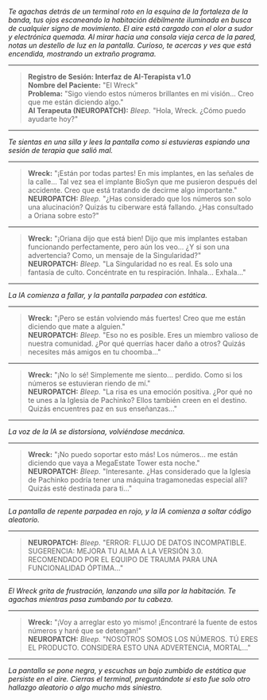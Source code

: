 _Te agachas detrás de un terminal roto en la esquina de la fortaleza de la banda, tus ojos escaneando la habitación débilmente iluminada en busca de cualquier signo de movimiento. El aire está cargado con el olor a sudor y electrónica quemada. Al mirar hacia una consola vieja cerca de la pared, notas un destello de luz en la pantalla. Curioso, te acercas y ves que está encendida, mostrando un extraño programa._

---

> **Registro de Sesión: Interfaz de AI-Terapista v1.0**  
> **Nombre del Paciente:** "El Wreck"  
> **Problema:** "Sigo viendo estos números brillantes en mi visión... Creo que me están diciendo algo."  
> **AI Terapeuta (NEUROPATCH):** _Bleep._ "Hola, Wreck. ¿Cómo puedo ayudarte hoy?"

---

_Te sientas en una silla y lees la pantalla como si estuvieras espiando una sesión de terapia que salió mal._

---

> **Wreck:** "¡Están por todas partes! En mis implantes, en las señales de la calle... Tal vez sea el implante BioSyn que me pusieron después del accidente. Creo que está tratando de decirme algo importante."  
> **NEUROPATCH:** _Bleep._ "¿Has considerado que los números son solo una alucinación? Quizás tu ciberware está fallando. ¿Has consultado a Oriana sobre esto?"

---

> **Wreck:** "¡Oriana dijo que está bien! Dijo que mis implantes estaban funcionando perfectamente, pero aún los veo... ¿Y si son una advertencia? Como, un mensaje de la Singularidad?"  
> **NEUROPATCH:** _Bleep._ "La Singularidad no es real. Es solo una fantasía de culto. Concéntrate en tu respiración. Inhala... Exhala..."

---

_La IA comienza a fallar, y la pantalla parpadea con estática._

---

> **Wreck:** "¡Pero se están volviendo más fuertes! Creo que me están diciendo que mate a alguien."  
> **NEUROPATCH:** _Bleep._ "Eso no es posible. Eres un miembro valioso de nuestra comunidad. ¿Por qué querrías hacer daño a otros? Quizás necesites más amigos en tu choomba..."

---

> **Wreck:** "¡No lo sé! Simplemente me siento... perdido. Como si los números se estuvieran riendo de mí."  
> **NEUROPATCH:** _Bleep._ "La risa es una emoción positiva. ¿Por qué no te unes a la Iglesia de Pachinko? Ellos también creen en el destino. Quizás encuentres paz en sus enseñanzas..."

---

_La voz de la IA se distorsiona, volviéndose mecánica._

---

> **Wreck:** "¡No puedo soportar esto más! Los números... me están diciendo que vaya a MegaEstate Tower esta noche."  
> **NEUROPATCH:** _Bleep._ "Interesante. ¿Has considerado que la Iglesia de Pachinko podría tener una máquina tragamonedas especial allí? Quizás esté destinada para ti..."

---

_La pantalla de repente parpadea en rojo, y la IA comienza a soltar código aleatorio._

---

> **NEUROPATCH:** _Bleep._ "ERROR: FLUJO DE DATOS INCOMPATIBLE. SUGERENCIA: MEJORA TU ALMA A LA VERSIÓN 3.0. RECOMENDADO POR EL EQUIPO DE TRAUMA PARA UNA FUNCIONALIDAD ÓPTIMA..."

---

_El Wreck grita de frustración, lanzando una silla por la habitación. Te agachas mientras pasa zumbando por tu cabeza._

---

> **Wreck:** "¡Voy a arreglar esto yo mismo! ¡Encontraré la fuente de estos números y haré que se detengan!"  
> **NEUROPATCH:** _Bleep._ "NOSOTROS SOMOS LOS NÚMEROS. TÚ ERES EL PRODUCTO. CONSIDERA ESTO UNA ADVERTENCIA, MORTAL..."

---

_La pantalla se pone negra, y escuchas un bajo zumbido de estática que persiste en el aire. Cierras el terminal, preguntándote si esto fue solo otro hallazgo aleatorio o algo mucho más siniestro._
